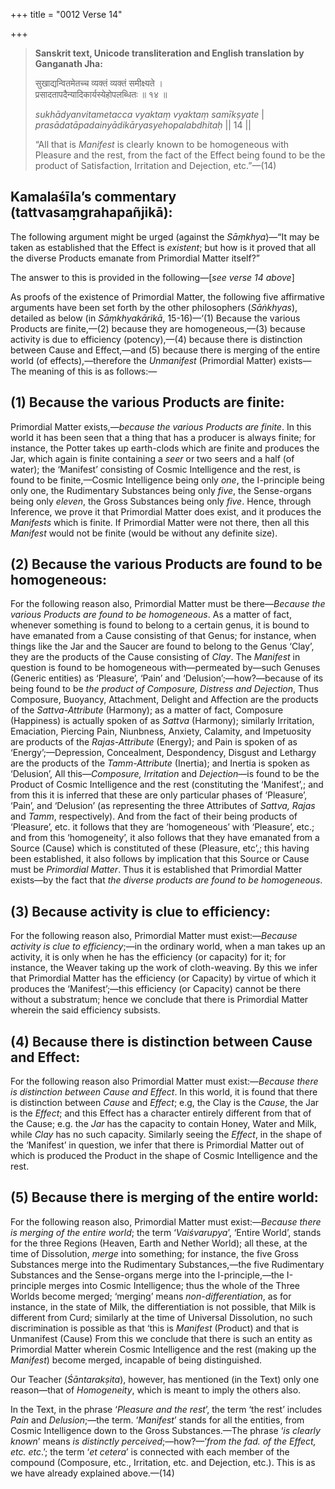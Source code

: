 +++
title = "0012 Verse 14"

+++
> **Sanskrit text, Unicode transliteration and English translation by Ganganath Jha:** 
>
> सुखाद्यन्वितमेतच्च व्यक्तं व्यक्तं समीक्ष्यते ।  
> प्रसादतापदैन्यादिकार्यस्येहोपलब्धितः ॥ १४ ॥ 
>
> *sukhādyanvitametacca vyaktaṃ vyaktaṃ samīkṣyate* \|  
> *prasādatāpadainyādikāryasyehopalabdhitaḥ* \|\| 14 \|\| 
>
> “All that is *Manifest* is clearly known to be homogeneous with Pleasure and the rest, from the fact of the Effect being found to be the product of Satisfaction, Irritation and Dejection, etc.”—(14)



## Kamalaśīla’s commentary (tattvasaṃgrahapañjikā):

The following argument might be urged (against the *Sāṃkhya*)—“It may be taken as established that the Effect is *existent*; but how is it proved that all the diverse Products emanate from Primordial Matter itself?”

The answer to this is provided in the following—[*see verse 14 above*]

As proofs of the existence of Primordial Matter, the following five affirmative arguments have been set forth by the other philosophers (*Sāṅkhyas*), detailed as below (in *Sāṃkhyakārikā*, 15-16)—‘(1) Because the various Products are finite,—(2) because they are homogeneous,—(3) because activity is due to efficiency (potency),—(4) because there is distinction between Cause and Effect,—and (5) because there is merging of the entire world (of effects),—therefore the *Unmanifest* (Primordial Matter) exists—The meaning of this is as follows:—

## (1) Because the various Products are finite:

Primordial Matter exists,—*because the various Products are finite*. In this world it has been seen that a thing that has a producer is always finite; for instance, the Potter takes up earth-clods which are finite and produces the Jar, which again is finite containing a *seer* or two seers and a half (of water); the ‘Manifest’ consisting of Cosmic Intelligence and the rest, is found to be finite,—Cosmic Intelligence being only *one*, the I-principle being only one, the Rudimentary Substances being only *five*, the Sense-organs being only *eleven*, the Gross Substances being only *five*. Hence, through Inference, we prove it that Primordial Matter does exist, and it produces the *Manifests* which is finite. If Primordial Matter were not there, then all this *Manifest* would not be finite (would be without any definite size).

## (2) Because the various Products are found to be homogeneous:

For the following reason also, Primordial Matter must be there—*Because the various Products are found to be homogeneous*. As a matter of fact, whenever something is found to belong to a certain genus, it is bound to have emanated from a Cause consisting of that Genus; for instance, when things like the Jar and the Saucer are found to belong to the Genus ‘Clay’, they are the products of the Cause consisting of *Clay*. The *Manifest* in question is found to be homogeneous with—permeated by—such Genuses (Generic entities) as ‘Pleasure’, ‘Pain’ and ‘Delusion’;—how?—because of its being found to be *the product of Composure, Distress and Dejection*, Thus Composure, Buoyancy, Attachment, Delight and Affection are the products of the *Sattva-Attribute* (Harmony); as a matter of fact, Composure (Happiness) is actually spoken of as *Sattva* (Harmony); similarly Irritation, Emaciation, Piercing Pain, Niunbness, Anxiety, Calamity, and Impetuosity are products of the *Rajas-Attribute* (Energy); and Pain is spoken of as ‘Energy’;—Depression, Concealment, Despondency, Disgust and Lethargy are the products of the *Tamm-Attribute* (Inertia); and Inertia is spoken as ‘Delusion’, All this—*Composure, Irritation* and *Dejection*—is found to be the Product of Cosmic Intelligence and the rest (constituting the ‘Manifest’,; and from this it is inferred that these are only particular phases of ‘Pleasure’, ‘Pain’, and ‘Delusion’ (as representing the three Attributes of *Sattva, Rajas* and *Tamm*, respectively). And from the fact of their being products of ‘Pleasure’, etc. it follows that they are ‘homogeneous’ with ‘Pleasure’, etc.; and from this ‘homogeneity’, it also follows that they have emanated from a Source (Cause) which is constituted of these (Pleasure, etc’,; this having been established, it also follows by implication that this Source or Cause must be *Primordial Matter*. Thus it is established that Primordial Matter exists—by the fact that *the diverse products are found to be homogeneous*.

## (3) Because activity is clue to efficiency:

For the following reason also, Primordial Matter must exist:—*Because activity is clue to efficiency*;—in the ordinary world, when a man takes up an activity, it is only when he has the efficiency (or capacity) for it; for instance, the Weaver taking up the work of cloth-weaving. By this we infer that Primordial Matter has the efficiency (or Capacity) by virtue of which it produces the ‘Manifest’;—this efficiency (or Capacity) cannot be there without a substratum; hence we conclude that there is Primordial Matter wherein the said efficiency subsists.

## (4) Because there is distinction between Cause and Effect:

For the following reason also Primordial Matter must exist:—*Because there is distinction* *between Cause and Effect*. In this world, it is found that there is distinction between *Cause* and *Effect*; e.g, the Clay is the *Cause*, the Jar is the *Effect*; and this Effect has a character entirely different from that of the Cause; e.g. the *Jar* has the capacity to contain Honey, Water and Milk, while *Clay* has no such capacity. Similarly seeing the *Effect*, in the shape of the ‘Manifest’ in question, we infer that there is Primordial Matter out of which is produced the Product in the shape of Cosmic Intelligence and the rest.

## (5) Because there is merging of the entire world:

For the following reason also, Primordial Matter must exist:—*Because there is merging of the entire world*; the term ‘*Vaiśvarupya*’, ‘Entire World’, stands for the three Regions (Heaven, Earth and Nether World); all these, at the time of Dissolution, *merge* into something; for instance, the five Gross Substances merge into the Rudimentary Substances,—the five Rudimentary Substances and the Sense-organs merge into the I-principle,—the I-principle merges into Cosmic Intelligence; thus the whole of the Three Worlds become merged; ‘merging’ means *non-differentiation*, as for instance, in the state of Milk, the differentiation is not possible, that Milk is different from Curd; similarly at the time of Universal Dissolution, no such discrimination is possible as that ‘this is *Manifest* (Product) and that is Unmanifest (Cause) From this we conclude that there is such an entity as Primordial Matter wherein Cosmic Intelligence and the rest (making up the *Manifest*) become merged, incapable of being distinguished.

Our Teacher (*Śāntarakṣita*), however, has mentioned (in the Text) only one reason—that of *Homogeneity*, which is meant to imply the others also.

In the Text, in the phrase ‘*Pleasure and the rest*’, the term ‘the rest’ includes *Pain* and *Delusion*;—the term. ‘*Manifest*’ stands for all the entities, from Cosmic Intelligence down to the Gross Substances.—The phrase ‘*is clearly known*’ means *is distinctly perceived*;—how?—‘*from the fad. of the Effect, etc. etc*.’; the term ‘*et cetera*’ is connected with each member of the compound (Composure, etc., Irritation, etc. and Dejection, etc.). This is as we have already explained above.—(14)


